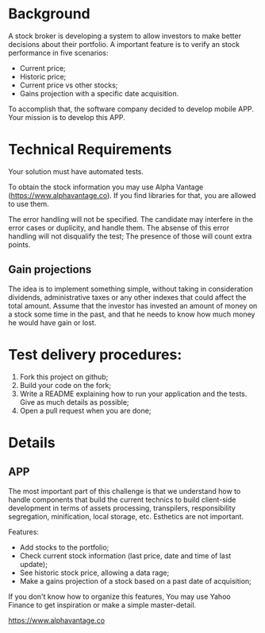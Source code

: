 # Background

A stock broker is developing a system to allow investors to make better decisions about their portfolio. A important feature is to verify an stock performance in five scenarios:

  - Current price;
  - Historic price;
  - Current price vs other stocks;
  - Gains projection with a specific date acquisition.
  
To accomplish that, the software company decided to develop mobile APP. Your mission is to develop this APP.
   

# Technical Requirements

Your solution must have automated tests.

To obtain the stock information you may use Alpha Vantage (https://www.alphavantage.co). If you find libraries for that, you are allowed to use them.

The error handling will not be specified. The candidate may interfere in the error cases or duplicity, and handle them. The absense of this error handling will not disqualify the test; The presence of those will count extra points.

## Gain projections

The idea is to implement something simple, without taking in consideration dividends, administrative taxes or any other indexes that could affect the total amount. Assume that the investor has invested an amount of money on a stock some time in the past, and that he needs to know how much money he would have gain or lost.

# Test delivery procedures:

1. Fork this project on github;
2. Build your code on the fork;
3. Write a README explaining how to run your application and the tests. Give as much details as possible;
4. Open a pull request when you are done;

# Details

## APP

The most important part of this challenge is that we understand how to handle components that build the current technics to build client-side development in terms of assets processing, transpilers, responsibility segregation, minification, local storage, etc. Esthetics are not important.

Features:

- Add stocks to the portfolio;
- Check current stock  information (last price, date and time of last update);
- See historic stock price, allowing a data rage;
- Make a gains projection of a stock based on a past date of acquisition;

If you don't know how to organize this features, You may use Yahoo Finance to get inspiration or make a simple master-detail.


https://www.alphavantage.co

